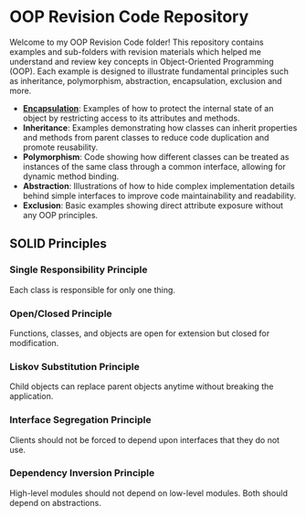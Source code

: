 # OOP Revision Code Repository

Welcome to my OOP Revision Code folder! This repository contains examples and sub-folders with revision materials which helped me understand and review key concepts in Object-Oriented Programming (OOP). Each example is designed to illustrate fundamental principles such as inheritance, polymorphism, abstraction, encapsulation, exclusion and more.

- **[Encapsulation](https://github.com/harhar2000/Makers-Learning/tree/main/OOP/encapsulation)**: Examples of how to protect the internal state of an object by restricting access to its attributes and methods.
- **Inheritance**: Examples demonstrating how classes can inherit properties and methods from parent classes to reduce code duplication and promote reusability.
- **Polymorphism**: Code showing how different classes can be treated as instances of the same class through a common interface, allowing for dynamic method binding.
- **Abstraction**: Illustrations of how to hide complex implementation details behind simple interfaces to improve code maintainability and readability.
- **Exclusion**: Basic examples showing direct attribute exposure without any OOP principles.


## SOLID Principles

### Single Responsibility Principle
Each class is responsible for only one thing.

### Open/Closed Principle
Functions, classes, and objects are open for extension but closed for modification.

### Liskov Substitution Principle
Child objects can replace parent objects anytime without breaking the application.

### Interface Segregation Principle
Clients should not be forced to depend upon interfaces that they do not use.

### Dependency Inversion Principle
High-level modules should not depend on low-level modules. Both should depend on abstractions.